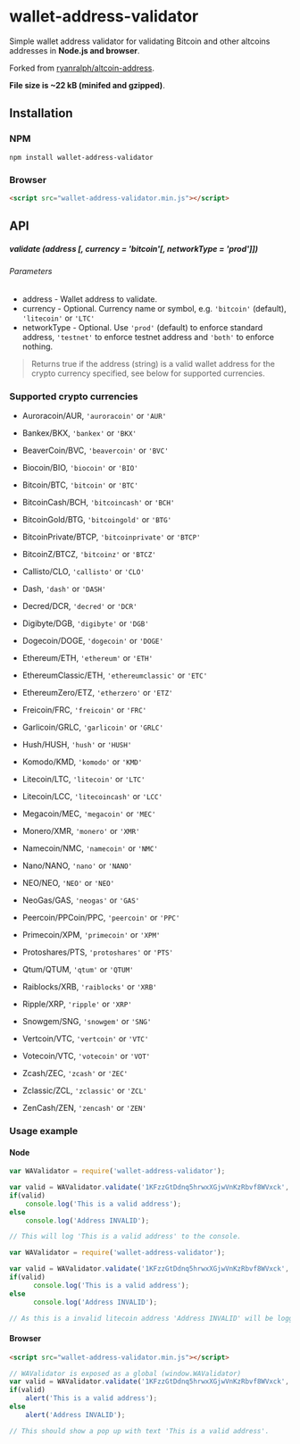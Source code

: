 # wallet-address-validator
Simple wallet address validator for validating Bitcoin and other altcoins addresses in **Node.js and browser**.

Forked from [ryanralph/altcoin-address](https://github.com/ryanralph/altcoin-address).

**File size is ~22 kB (minifed and gzipped)**.

## Installation

### NPM
```
npm install wallet-address-validator
```

### Browser
```html
<script src="wallet-address-validator.min.js"></script>
```

## API

##### validate (address [, currency = 'bitcoin'[, networkType = 'prod']])

###### Parameters
* address - Wallet address to validate.
* currency - Optional. Currency name or symbol, e.g. `'bitcoin'` (default), `'litecoin'` or `'LTC'`
* networkType - Optional. Use `'prod'` (default) to enforce standard address, `'testnet'` to enforce testnet address and `'both'` to enforce nothing.

> Returns true if the address (string) is a valid wallet address for the crypto currency specified, see below for supported currencies.

### Supported crypto currencies

* Auroracoin/AUR, `'auroracoin'` or `'AUR'`

* Bankex/BKX, `'bankex'` or `'BKX'`
* BeaverCoin/BVC, `'beavercoin'` or `'BVC'`
* Biocoin/BIO, `'biocoin'` or `'BIO'`
* Bitcoin/BTC, `'bitcoin'` or `'BTC'`
* BitcoinCash/BCH, `'bitcoincash'` or `'BCH'`
* BitcoinGold/BTG, `'bitcoingold'` or `'BTG'`
* BitcoinPrivate/BTCP, `'bitcoinprivate'` or `'BTCP'`
* BitcoinZ/BTCZ, `'bitcoinz'` or `'BTCZ'`

* Callisto/CLO, `'callisto'` or `'CLO'`

* Dash, `'dash'` or `'DASH'`
* Decred/DCR, `'decred'` or `'DCR'`
* Digibyte/DGB, `'digibyte'` or `'DGB'`
* Dogecoin/DOGE, `'dogecoin'` or `'DOGE'`

* Ethereum/ETH, `'ethereum'` or `'ETH'`
* EthereumClassic/ETH, `'ethereumclassic'` or `'ETC'`
* EthereumZero/ETZ, `'etherzero'` or `'ETZ'`

* Freicoin/FRC, `'freicoin'` or `'FRC'`

* Garlicoin/GRLC, `'garlicoin'` or `'GRLC'`

* Hush/HUSH, `'hush'` or `'HUSH'`

* Komodo/KMD, `'komodo'` or `'KMD'`

* Litecoin/LTC, `'litecoin'` or `'LTC'`
* Litecoin/LCC, `'litecoincash'` or `'LCC'`

* Megacoin/MEC, `'megacoin'` or `'MEC'`

* Monero/XMR, `'monero'` or `'XMR'`

* Namecoin/NMC, `'namecoin'` or `'NMC'`
* Nano/NANO, `'nano'` or `'NANO'`
* NEO/NEO, `'NEO'` or `'NEO'`
* NeoGas/GAS, `'neogas'` or `'GAS'`

* Peercoin/PPCoin/PPC, `'peercoin'` or `'PPC'`
* Primecoin/XPM, `'primecoin'` or `'XPM'`
* Protoshares/PTS, `'protoshares'` or `'PTS'`

* Qtum/QTUM, `'qtum'` or `'QTUM'`

* Raiblocks/XRB, `'raiblocks'` or `'XRB'`
* Ripple/XRP, `'ripple'` or `'XRP'`

* Snowgem/SNG, `'snowgem'` or `'SNG'`

* Vertcoin/VTC, `'vertcoin'` or `'VTC'`

* Votecoin/VTC, `'votecoin'` or `'VOT'`

* Zcash/ZEC, `'zcash'` or `'ZEC'`

* Zclassic/ZCL, `'zclassic'` or `'ZCL'`

* ZenCash/ZEN, `'zencash'` or `'ZEN'`


### Usage example

#### Node
```javascript
var WAValidator = require('wallet-address-validator');

var valid = WAValidator.validate('1KFzzGtDdnq5hrwxXGjwVnKzRbvf8WVxck', 'BTC');
if(valid)
	console.log('This is a valid address');
else
	console.log('Address INVALID');

// This will log 'This is a valid address' to the console.
```

```javascript
var WAValidator = require('wallet-address-validator');

var valid = WAValidator.validate('1KFzzGtDdnq5hrwxXGjwVnKzRbvf8WVxck', 'litecoin', 'testnet');
if(valid)
      console.log('This is a valid address');
else
      console.log('Address INVALID');

// As this is a invalid litecoin address 'Address INVALID' will be logged to console.
```

#### Browser
```html
<script src="wallet-address-validator.min.js"></script>
```

```javascript
// WAValidator is exposed as a global (window.WAValidator)
var valid = WAValidator.validate('1KFzzGtDdnq5hrwxXGjwVnKzRbvf8WVxck', 'bitcoin');
if(valid)
    alert('This is a valid address');
else
    alert('Address INVALID');

// This should show a pop up with text 'This is a valid address'.
```
